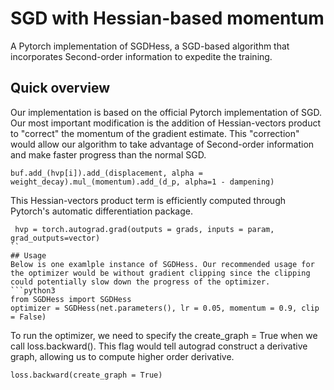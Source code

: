 # SGD with Hessian-based momentum

A Pytorch implementation of SGDHess, a SGD-based algorithm that incorporates Second-order information to expedite the training.

## Quick overview

Our implementation is based on the official Pytorch implementation of SGD. Our most important modification is the addition of Hessian-vectors product to "correct" the momentum of the gradient estimate. This "correction" would allow our algorithm to take advantage of Second-order information and make faster progress than the normal SGD. 

```python3
buf.add_(hvp[i]).add_(displacement, alpha = weight_decay).mul_(momentum).add_(d_p, alpha=1 - dampening)
```
This Hessian-vectors product term is efficiently computed through Pytorch's automatic differentiation package.
```python3
 hvp = torch.autograd.grad(outputs = grads, inputs = param, grad_outputs=vector)
``
## Usage
Below is one examlple instance of SGDHess. Our recommended usage for the optimizer would be without gradient clipping since the clipping could potentially slow down the progress of the optimizer. 
```python3
from SGDHess import SGDHess
optimizer = SGDHess(net.parameters(), lr = 0.05, momentum = 0.9, clip = False)
```
To run the optimizer, we need to specify the create_graph = True when we call loss.backward(). This flag would tell autograd construct a derivative graph, allowing us to compute higher order derivative.
```python3
loss.backward(create_graph = True)
```

